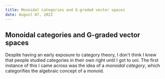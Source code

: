 ```yaml
---
title: Monoidal categories and G-graded vector spaces
date: August 07, 2022
---
```


## Monoidal categories and G-graded vector spaces
Despite having an early exposure to category theory, I don't think I knew that people studied categories in their own right until I got to uni.
The first instance of this I came across was the idea of a *monoidal category*, which categorifies the algebraic concept of a monoid.
